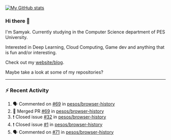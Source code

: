 [![My GitHub stats](https://github-readme-stats.vercel.app/api?username=Samyak2&count_private=true&show_icons=true&theme=gruvbox)](https://github.com/anuraghazra/github-readme-stats)

### Hi there 👋

I'm Samyak. Currently studying in the Computer Science department of PES University.

Interested in Deep Learning, Cloud Computing, Game dev and anything that is fun and/or interesting.

Check out my [website/blog](https://samyak2.github.io/).

Maybe take a look at some of my repositories?

---

### :zap: Recent Activity

<!--START_SECTION:activity-->
1. 🗣 Commented on [#69](https://github.com/pesos/browser-history/issues/69) in [pesos/browser-history](https://github.com/pesos/browser-history)
2. 🎉 Merged PR [#69](https://github.com/pesos/browser-history/pull/69) in [pesos/browser-history](https://github.com/pesos/browser-history)
3. ❗️ Closed issue [#32](https://github.com/pesos/browser-history/issues/32) in [pesos/browser-history](https://github.com/pesos/browser-history)
4. ❗️ Closed issue [#1](https://github.com/pesos/browser-history/issues/1) in [pesos/browser-history](https://github.com/pesos/browser-history)
5. 🗣 Commented on [#71](https://github.com/pesos/browser-history/issues/71) in [pesos/browser-history](https://github.com/pesos/browser-history)
<!--END_SECTION:activity-->
